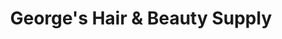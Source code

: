 ---
title: "George's Hair & Beauty Supply"
url: /north-randall/georges-hair-und-beauty-supply/
shop: Friseurbedarf
---